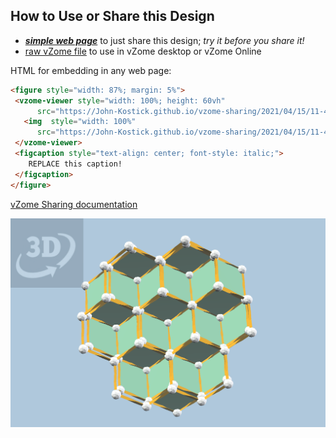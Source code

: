 
## How to Use or Share this Design

 - [***simple web page***](<https://John-Kostick.github.io/vzome-sharing/2021/04/15/11-49-36-Honeycomb/>) to just share this design; *try it before you share it!*
 - [raw vZome file](<https://raw.githubusercontent.com/John-Kostick/vzome-sharing/main/2021/04/15/11-49-36-Honeycomb/Honeycomb.vZome>) to use in vZome desktop or vZome Online
 
 HTML for embedding in any web page:
 ```html
<figure style="width: 87%; margin: 5%">
  <vzome-viewer style="width: 100%; height: 60vh"
       src="https://John-Kostick.github.io/vzome-sharing/2021/04/15/11-49-36-Honeycomb/Honeycomb.vZome" >
    <img  style="width: 100%"
       src="https://John-Kostick.github.io/vzome-sharing/2021/04/15/11-49-36-Honeycomb/Honeycomb.png" >
  </vzome-viewer>
  <figcaption style="text-align: center; font-style: italic;">
     REPLACE this caption!
  </figcaption>
</figure>
 ```

[vZome Sharing documentation](https://vzome.github.io/vzome/sharing.html#how-it-works)

![Image](<Honeycomb.png>)

